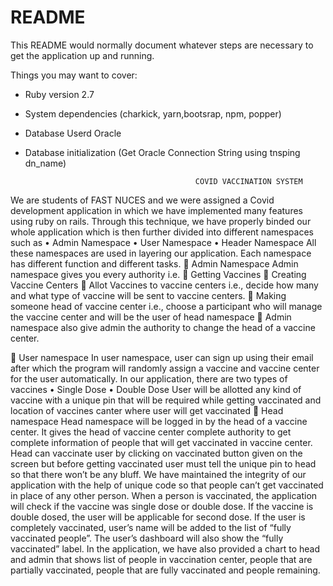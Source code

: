 # README

This README would normally document whatever steps are necessary to get the
application up and running.

Things you may want to cover:

* Ruby version 2.7

* System dependencies (charkick, yarn,bootsrap, npm, popper) 

* Database Userd Oracle

* Database initialization (Get Oracle Connection String using tnsping dn_name)

                                            COVID VACCINATION SYSTEM
We are students of FAST NUCES and we were assigned a Covid development application in which we have implemented many features using ruby on rails. Through this technique, we have properly binded our whole application which is then further divided into different namespaces such as 
•	Admin Namespace 
•	User Namespace 
•	Header Namespace 
All these namespaces are used in layering our application. Each namespace has different function and different tasks. 
	Admin Namespace 
Admin namespace gives you every authority i.e.
	Getting Vaccines 
	Creating Vaccine Centers
	Allot Vaccines to vaccine centers i.e., decide how many and what type of vaccine will be sent to vaccine centers. 
	Making someone head of vaccine center i.e., choose a participant who will manage the vaccine center and will be the user of head namespace 
	Admin namespace also give admin the authority to change the head of a vaccine center. 

	User namespace 
In user namespace, user can sign up using their email after which the program will randomly assign a vaccine and vaccine center for the user automatically. 
In our application, there are two types of vaccines 
•	Single Dose
•	Double Dose
User will be allotted any kind of vaccine with a unique pin that will be required while getting vaccinated and location of vaccines canter where user will get vaccinated 
	Head namespace
Head namespace will be logged in by the head of a vaccine center. It gives the head of vaccine center complete authority to get complete information of people that will get vaccinated in vaccine center. Head can vaccinate user by clicking on vaccinated button given on the screen but before getting vaccinated user must tell the unique pin to head so that there won’t be any bluff. We have maintained the integrity of our application with the help of unique code so that people can’t get vaccinated in place of any other person. 
When a person is vaccinated, the application will check if the vaccine was single dose or double dose. If the vaccine is double dosed, the user will be applicable for second dose. If the user is completely vaccinated, user’s name will be added to the list of “fully vaccinated people”. The user’s dashboard will also show the “fully vaccinated” label. 
In the application, we have also provided a chart to head and admin that shows list of people in vaccination center, people that are partially vaccinated, people that are fully vaccinated and people remaining.





